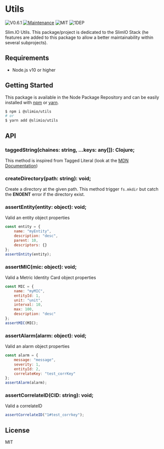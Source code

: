 # Utils
![V0.6.1](https://img.shields.io/badge/version-0.6.1-blue.svg)
[![Maintenance](https://img.shields.io/badge/Maintained%3F-yes-green.svg)](https://github.com/SlimIO/github/commit-activity)
![MIT](https://img.shields.io/github/license/mashape/apistatus.svg)
![1DEP](https://img.shields.io/badge/Dependencies-1-yellow.svg)

Slim.IO Utils. This package/project is dedicated to the SlimIO Stack (he features are added to this package to allow a better maintainability within several subprojects).

## Requirements
- Node.js v10 or higher

## Getting Started

This package is available in the Node Package Repository and can be easily installed with [npm](https://docs.npmjs.com/getting-started/what-is-npm) or [yarn](https://yarnpkg.com).

```bash
$ npm i @slimio/utils
# or
$ yarn add @slimio/utils
```

## API

### taggedString(chaines: string, ...keys: any[]): Clojure;
This method is inspired from Tagged Literal (look at the [MDN Documentation](https://developer.mozilla.org/fr/docs/Web/JavaScript/Reference/Litt%C3%A9raux_gabarits))

### createDirectory(path: string): void;
Create a directory at the given path. This method trigger `fs.mkdir` but catch the **ENOENT** error if the directory exist.

### assertEntity(entity: object): void;
Valid an entity object properties
```js
const entity = {
    name: "myEntity",
    description: "desc",
    parent: 10,
    descriptors: {}
};
assertEntity(entity);
```

### assertMIC(mic: object): void;
Valid a Metric Identity Card object properties

```js
const MIC = {
    name: "myMIC",
    entityId: 1,
    unit: "unit",
    interval: 10,
    max: 100,
    description: "desc"
};
assertMIC(MIC);
```

### assertAlarm(alarm: object): void;
Valid an alarm object properties

```js
const alarm = {
    message: "message",
    severity: 1,
    entityId: 2,
    correlateKey: "test_corrKey"
};
assertAlarm(alarm);
```

### assertCorrelateID(CID: string): void;
Valid a correlateID

```js
assertCorrelateID("1#test_corrkey");
```

## License
MIT
